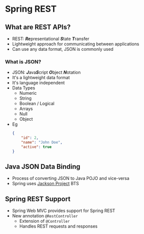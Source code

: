 # Spring REST

## What are REST APIs?
- REST: ***Re***presentational ***S***tate ***T***ransfer
- Lightweight approach for communicating between applications
- Can use any data format, JSON is commonly used

### What is JSON?
- JSON: ***J***ava***S***cript ***O***bject ***N***otation
- It's a lightweight data format
- It's language independent
- Data Types
    - Numeric
    - String
    - Boolean / Logical
    - Arrays
    - Null
    - Object
- Eg
    ```json
    {
        "id": 2,
        "name": "John Doe",
        "active": true
    }
    ```

## Java JSON Data Binding
- Process of converting JSON to Java POJO and vice-versa
- Spring uses [Jackson Project](github.com/FasterXML/jackson-databind) BTS

## Spring REST Support
- Spring Web MVC provides support for Spring REST
- New annotation `@RestController`
    - Extension of `@Controller`
    - Handles REST requests and responses